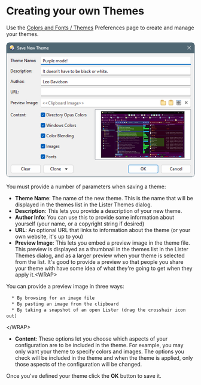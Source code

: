 # Creating your own Themes

Use the [Colors and Fonts / Themes](/Manual/preferences/preferences_categories/colors_and_fonts/themes.md) Preferences page to create and manage your themes.

![](/Manual/images/media/13/themes_save.png)

You must provide a number of parameters when saving a theme:

- **Theme Name**: The name of the new theme. This is the name that will be displayed in the themes list in the Lister Themes dialog.
- **Description**: This lets you provide a description of your new theme.
- **Author Info**: You can use this to provide some information about yourself (your name, or a copyright string if desired)
- **URL**: An optional URL that links to information about the theme (or your own website, it's up to you)
- **Preview Image**: This lets you embed a preview image in the theme file. This preview is displayed as a thumbnail in the themes list in the Lister Themes dialog, and as a larger preview when your theme is selected from the list. It's good to provide a preview so that people you share your theme with have some idea of what they're going to get when they apply it.\<WRAP\>

You can provide a preview image in three ways:

      * By browsing for an image file
      * By pasting an image from the clipboard
      * By taking a snapshot of an open Lister (drag the crosshair icon out)

\</WRAP\>

- **Content**: These options let you choose which aspects of your configuration are to be included in the theme. For example, you may only want your theme to specify colors and images. The options you check will be included in the theme and when the theme is applied, only those aspects of the configuration will be changed.

Once you've defined your theme click the **OK** button to save it.
